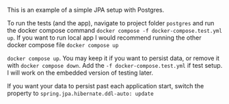 This is an example of a simple JPA setup with Postgres.

To run the tests (and the app), navigate to project folder `postgres` 
and run the docker compose command `docker compose -f docker-compose.test.yml up`. 
If you want to run local app I would recommend running the other docker compose file `docker compose up`

`docker compose up`. You may keep it if you want to persist data, or remove it with `docker compose down`. 
Add the `-f docker-compose.test.yml` if test setup. I will work on the embedded version of testing later.

If you want your data to persist past each application start, switch the property to `spring.jpa.hibernate.ddl-auto: update`